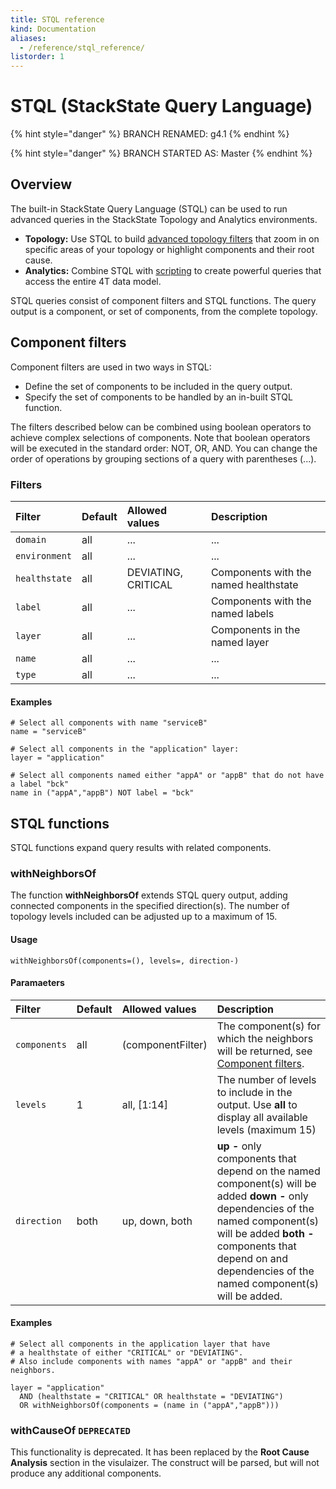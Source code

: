 ```yaml
---
title: STQL reference
kind: Documentation
aliases:
  - /reference/stql_reference/
listorder: 1
---
```


# STQL \(StackState Query Language\)

{% hint style="danger" %}
BRANCH RENAMED: g4.1
{% endhint %}

{% hint style="danger" %}
BRANCH STARTED AS: Master
{% endhint %}

## Overview

The built-in StackState Query Language \(STQL\) can be used to run advanced queries in the StackState Topology and Analytics environments.

* **Topology:** Use STQL to build [advanced topology filters](test_ref.md) that zoom in on specific areas of your topology or highlight components and their root cause.
* **Analytics:** Combine STQL with [scripting](test_ref.md) to create powerful queries that access the entire 4T data model.

STQL queries consist of component filters and STQL functions. The query output is a component, or set of components, from the complete topology.

## Component filters

Component filters are used in two ways in STQL:

* Define the set of components to be included in the query output.
* Specify the set of components to be handled by an in-built STQL function.

The filters described below can be combined using boolean operators to achieve complex selections of components. Note that boolean operators will be executed in the standard order: NOT, OR, AND. You can change the order of operations by grouping sections of a query with parentheses \(...\).

### Filters

| Filter | Default | Allowed values | Description |
| :--- | :--- | :--- | :--- |
| `domain` | all | ... | ... |
| `environment` | all | ... | ... |
| `healthstate` | all | DEVIATING, CRITICAL | Components with the named healthstate |
| `label` | all | ... | Components with the named labels |
| `layer` | all | ... | Components in the named layer |
| `name` | all | ... | ... |
| `type` | all | ... | ... |

#### Examples

```text
# Select all components with name "serviceB"
name = "serviceB"

# Select all components in the "application" layer:
layer = "application"

# Select all components named either "appA" or "appB" that do not have a label "bck"
name in ("appA","appB") NOT label = "bck"
```

## STQL functions

STQL functions expand query results with related components.

### withNeighborsOf

The function **withNeighborsOf** extends STQL query output, adding connected components in the specified direction\(s\). The number of topology levels included can be adjusted up to a maximum of 15.

#### Usage

```text
withNeighborsOf(components=(), levels=, direction-)
```

#### Paramaeters

| Filter | Default | Allowed values | Description |
| :--- | :--- | :--- | :--- |
| `components` | all | \(componentFilter\) | The component\(s\) for which the neighbors will be returned, see [Component filters](test_ref.md). |
| `levels` | 1 | all, \[1:14\] | The number of levels to include in the output. Use **all** to display all available levels \(maximum 15\) |
| `direction` | both | up, down, both | **up -** only components that depend on the named component\(s\) will be added  **down -** only dependencies of the named component\(s\) will be added  **both -** components that depend on and dependencies of the named component\(s\) will be added. |

#### Examples

```text
# Select all components in the application layer that have
# a healthstate of either "CRITICAL" or "DEVIATING".
# Also include components with names "appA" or "appB" and their neighbors.

layer = "application"
  AND (healthstate = "CRITICAL" OR healthstate = "DEVIATING")
  OR withNeighborsOf(components = (name in ("appA","appB")))
```

### withCauseOf `DEPRECATED`

This functionality is deprecated. It has been replaced by the **Root Cause Analysis** section in the visulaizer. The construct will be parsed, but will not produce any additional components.

